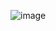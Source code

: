 ![image](https://github.com/pabloDYEL/ESTATICA-29/assets/116923433/0b270a1b-fd31-456f-b8bd-c7cd8d8d6587)
